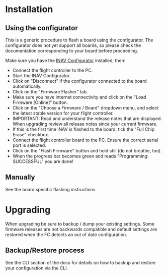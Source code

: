 # Installation

## Using the configurator
This is a generic procedure to flash a board using the configurator. The configurator does not yet support all boards, so please check the documentation corresponding to your board before proceeding.

Make sure you have the [INAV Configurator](https://github.com/iNavFlight/inav-configurator) installed, then:

* Connect the flight controller to the PC.
* Start the INAV Configurator.
* Click on "Disconnect" if the configurator connected to the board automatically.
* Click on the "Firmware Flasher" tab.
* Make sure you have internet connectivity and click on the "Load Firmware [Online]" button.
* Click on the "Choose a Firmware / Board" dropdown menu, and select the latest stable version for your flight controller.
* IMPORTANT: Read and understand the release notes that are displayed.  When upgrading review all release notes since your current firmware.
* If this is the first time INAV is flashed to the board, tick the "Full Chip Erase" checkbox.
* Connect the flight controller board to the PC.  Ensure the correct serial port is selected.
* Click on the "Flash Firmware" button and hold still (do not breathe, too).
* When the progress bar becomes green and reads "Programming: SUCCESSFUL" you are done!

## Manually

See the board specific flashing instructions.

# Upgrading

When upgrading be sure to backup / dump your existing settings.  Some firmware releases are not backwards compatible and default settings are restored when the FC detects an out of date configuration.

## Backup/Restore process

See the CLI section of the docs for details on how to backup and restore your configuration via the CLI.
